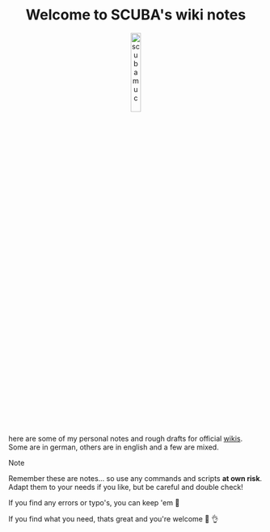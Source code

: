 <h1 align="center">Welcome to SCUBA's wiki notes</h1>

<p align="center" width="100%">
    <img width="20%" src="https://avatars.githubusercontent.com/u/54933878?s=400&u=31132eb8a567528f005143a0d339174848a06df8&v=4" alt="scubamuc">
</p>

here are some of my personal notes and rough drafts for official [wikis](https://github.com/nextcloud-snap/nextcloud-snap/wiki). Some are in german, others are in english and a few are mixed.

> [!NOTE]
>Remember these are notes... so use any commands and scripts **at own risk**. Adapt them to your needs if you like, but be careful and double check!
>
> If you find any errors or typo's, you can keep 'em 🤣

If you find what you need, thats great and you're welcome 🤿 👌
